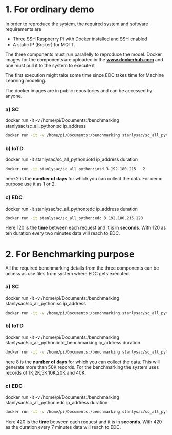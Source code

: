 # 1. For ordinary demo 
In order to reproduce the system, the required system and software requirements are
* Three SSH Raspberry Pi with Docker installed and SSH enabled
* A static IP (Broker) for MQTT. 

The three components must run parallelly to reproduce the model. Docker images for the components are uploaded in the **www.dockerhub.com** and one must pull it to the system to execute it

The first execution might take some time since EDC takes time for Machine Learning modeling.

The docker images are in public repositories and can be accessed by anyone.

### a) SC
docker run -it -v /home/pi/Documents:/benchmarking stanlysac/sc_all_python:sc ip_address
```bash
docker run -it -v /home/pi/Documents:/benchmarking stanlysac/sc_all_python:sc 3.192.180.215
```

### b) IoTD

docker run -it stanlysac/sc_all_python:iotd ip_address duration
```bash
docker run -it stanlysac/sc_all_python:iotd 3.192.180.215   2
```
here 2 is the **number of days** for which you can collect the data. For demo purpose use it as 1 or 2.

### c) EDC

docker run -it stanlysac/sc_all_python:edc ip_address duration
```bash
docker run -it stanlysac/sc_all_python:edc 3.192.180.215 120
```
Here 120 is the **time** between each request and it is in **seconds**. With 120 as teh duration every two minutes data will reach to EDC.

# 2. For Benchmarking purpose
All the required benchmarking details from the three components can be access as *csv* files from system where EDC gets executed. 
### a) SC
docker run -it -v /home/pi/Documents:/benchmarking stanlysac/sc_all_python:sc ip_address
```bash
docker run -it -v /home/pi/Documents:/benchmarking stanlysac/sc_all_python:sc 3.192.180.215
```

### b) IoTD

docker run -it -v /home/pi/Documents:/benchmarking stanlysac/sc_all_python:iotd_benchmarking ip_address duration
```bash
docker run -it -v /home/pi/Documents:/benchmarking stanlysac/sc_all_python:iotd_benchmarking 3.192.180.215   8
```
here 8 is the **number of days** for which you can collect the data. This will generate more than 50K records.
For the benchmarking the system uses records of 1K,2K,5K,10K,20K and 40K.

### c) EDC

docker run -it -v /home/pi/Documents:/benchmarking stanlysac/sc_all_python:edc ip_address duration
```bash
docker run -it -v /home/pi/Documents:/benchmarking stanlysac/sc_all_python:edc 3.192.180.215   420
```
Here 420 is the **time** between each request and it is in **seconds**. With 420 as the duration every 7 minutes data will reach to EDC.

